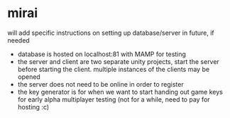 # mirai

will add specific instructions on setting up database/server in future, if needed
- database is hosted on localhost:81 with MAMP for testing
- the server and client are two separate unity projects, start the server before starting the client. multiple instances of the clients may be opened
- the server does not need to be online in order to register
- the key generator is for when we want to start handing out game keys for early alpha multiplayer testing (not for a while, need to pay for hosting :c)
